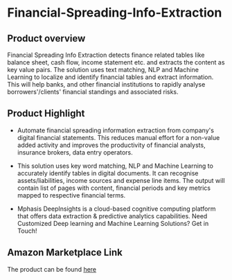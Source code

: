 # Financial-Spreading-Info-Extraction

## Product overview

Financial Spreading Info Extraction detects finance related tables like balance sheet, cash flow, income statement etc. and extracts the content as key value pairs. The solution uses text matching, NLP and Machine Learning to localize and identify financial tables and extract information. This will help banks, and other financial institutions to rapidly analyse borrowers'/clients' financial standings and associated risks.




## Product Highlight 

* Automate financial spreading information extraction from company's digital financial statements. This reduces manual effort for a non-value added activity and improves the productivity of financial analysts, insurance brokers, data entry operators.

* This solution uses key word matching, NLP and Machine Learning to accurately identify tables in digital documents. It can recognise assets/liabilities, income sources and expense line items. The output will contain list of pages with content, financial periods and key metrics mapped to respective financial terms.

* Mphasis DeepInsights is a cloud-based cognitive computing platform that offers data extraction & predictive analytics capabilities. Need Customized Deep learning and Machine Learning Solutions? Get in Touch!

## Amazon Marketplace Link
The product can be found [here](https://aws.amazon.com/marketplace/pp/prodview-axwooku7ort44?qid=1611049513479&sr=0-1&ref_=srh_res_product_title)
